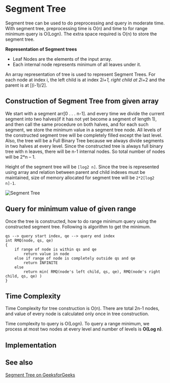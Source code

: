 # Segment Tree

Segment tree can be used to do preprocessing and query in moderate time. With segment tree, preprocessing time is O(n) and time to for range minimum query is O(Logn). The extra space required is O(n) to store the segment tree.

**Representation of Segment trees**

* Leaf Nodes are the elements of the input array.
* Each internal node represents minimum of all leaves under it.

An array representation of tree is used to represent Segment Trees. For each node at index i, the left child is at index 2*i+1, right child at 2*i+2 and the parent is at [(i-1)/2].

## Construction of Segment Tree from given array

We start with a segment arr[0 . . . n-1]. and every time we divide the current segment into two halves(if it has not yet become a segment of length 1), and then call the same procedure on both halves, and for each such segment, we store the minimum value in a segment tree node.
All levels of the constructed segment tree will be completely filled except the last level. Also, the tree will be a Full Binary Tree because we always divide segments in two halves at every level. Since the constructed tree is always full binary tree with n leaves, there will be n-1 internal nodes. So total number of nodes will be 2*n – 1.

Height of the segment tree will be ```[log2 n]```. Since the tree is represented using array and relation between parent and child indexes must be maintained, size of memory allocated for segment tree will be ```2*2[log2 n]-1```.

 ![Segment Tree](https://media.geeksforgeeks.org/wp-content/cdn-uploads/RangeMinimumQuery.png)

## Query for minimum value of given range 

Once the tree is constructed, how to do range minimum query using the constructed segment tree. Following is algorithm to get the minimum.

    qs --> query start index, qe --> query end index
    int RMQ(node, qs, qe) 
    {
        if range of node is within qs and qe
            return value in node
        else if range of node is completely outside qs and qe
            return INFINITE
        else
            return min( RMQ(node's left child, qs, qe), RMQ(node's right child, qs, qe) )
    }

## Time Complexity

Time Complexity for tree construction is O(n). There are total 2n-1 nodes, and value of every node is calculated only once in tree construction.

Time complexity to query is O(Logn). To query a range minimum, we process at most two nodes at every level and number of levels is **O(Log n)**.

## Implementation
 
## See also
[Segment Tree on GeeksforGeeks](https://www.geeksforgeeks.org/segment-tree-set-1-range-minimum-query/)
